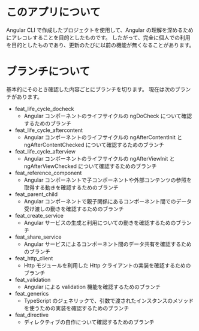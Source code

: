 # このアプリについて

Angular CLI で作成したプロジェクトを使用して、Angular の理解を深めるためにアレコレすることを目的としたものです。
したがって、完全に個人での利用を目的としたものであり、更新のたびに以前の機能が無くなることがあります。

# ブランチについて
基本的にそのとき確認した内容ごとにブランチを切ります。
現在は次のブランチがあります。

* feat_life_cycle_docheck
  * Angular コンポーネントのライフサイクルの ngDoCheck について確認するためのブランチ
* feat_life_cycle_aftercontent
  * Angular コンポーネントのライフサイクルの ngAfterContentInit と ngAfterContentChecked について確認するためのブランチ
* feat_life_cycle_afterview
  * Angular コンポーネントのライフサイクルの ngAfterViewInit と ngAfterViewChecked について確認するためのブランチ
* feat_reference_component
  * Angular コンポーネントで子コンポーネントや外部コンテンツの参照を取得する動きを確認するためのブランチ
* feat_parent_child
  * Angular コンポーネントで親子関係にあるコンポーネント間でのデータ受け渡しの動きを確認するためのブランチ
* feat_create_service
  * Angular サービスの生成と利用についての動きを確認するためのブランチ
* feat_share_service
  * Angular サービスによるコンポーネント間のデータ共有を確認するためのブランチ
* feat_http_client
  * Http モジュールを利用した Http クライアントの実装を確認するためのブランチ
* feat_validation
  * Angular による validation 機能を確認するためのブランチ
* feat_generics
  * TypeScript のジェネリックで、引数で渡されたインスタンスのメソッドを使うための実装を確認するためのブランチ
* feat_directive
  * ディレクティブの自作について確認するためのブランチ
